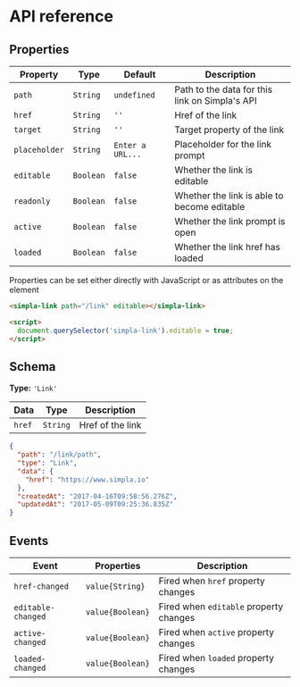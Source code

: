 # API reference

## Properties

Property      | Type      | Default           | Description
------------- | --------- | ----------------- | -----------
`path`        | `String`  | `undefined`       | Path to the data for this link on Simpla's API
`href`        | `String`  | `''`              | Href of the link
`target`      | `String`  | `''`              | Target property of the link
`placeholder` | `String`  | `Enter a URL...`  | Placeholder for the link prompt
`editable`    | `Boolean` | `false`           | Whether the link is editable
`readonly`    | `Boolean` | `false`           | Whether the link is able to become editable
`active`      | `Boolean` | `false`           | Whether the link prompt is open
`loaded`      | `Boolean` | `false`           | Whether the link href has loaded

Properties can be set either directly with JavaScript or as attributes on the element

```html
<simpla-link path="/link" editable></simpla-link>

<script>
  document.querySelector('simpla-link').editable = true;
</script>
```

## Schema

**Type:** `'Link'`

Data   | Type      | Description
------ | --------- | -----------
`href` | `String`  | Href of the link

```json
{
  "path": "/link/path",
  "type": "Link",
  "data": {
    "href": "https://www.simpla.io"
  },
  "createdAt": "2017-04-16T09:58:56.276Z",
  "updatedAt": "2017-05-09T09:25:36.835Z"
}
```

## Events

Event              | Properties       | Description
------------------ | ---------------- | -----------
`href-changed`     | `value{String}`  | Fired when `href` property changes
`editable-changed` | `value{Boolean}` | Fired when `editable` property changes
`active-changed`   | `value{Boolean}` | Fired when `active` property changes
`loaded-changed`   | `value{Boolean}` | Fired when `loaded` property changes